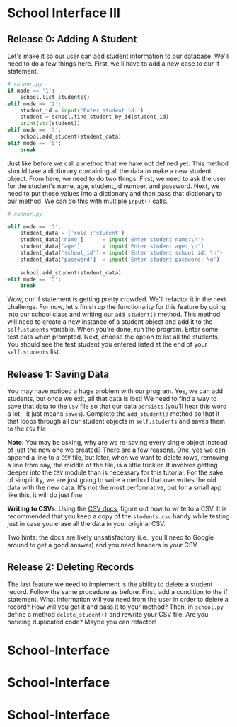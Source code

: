 # School Interface III

## Release 0: Adding A Student 

Let's make it so our user can add student information to our database. We'll need to do a few things here. First, we'll have to add a new case to our if statement. 

```Python
# runner.py
if mode == '1':
    school.list_students()
elif mode == '2':
    student_id = input('Enter student id:')
    student = school.find_student_by_id(student_id)
    print(str(student))
elif mode == '3':  
    school.add_student(student_data)
elif mode == '5':
    break  
```

Just like before we call a method that we have not defined yet. This method should take a dictionary containing all the data to make a new student object. From here, we need to do two things. First, we need to ask the user for the student's name, age, student_id number, and password. Next, we need to put those values into a dictionary and then pass that dictionary to our method. We can do this with multiple `input()` calls. 

```Python
# runner.py

elif mode == '3':
    student_data = {'role':'student'}
    student_data['name']      = input('Enter student name:\n')
    student_data['age']       = input('Enter student age: \n')
    student_data['school_id'] = input('Enter student school id: \n')
    student_data['password']  = input('Enter student password: \n')
  
    school.add_student(student_data)
elif mode == '5':
    break
```
Wow, our if statement is getting pretty crowded. We'll refactor it in the next challenge. For now, let's finish up the functionality for this feature by going into our school class and writing our `add_student()` method. This method will need to create a new instance of a student object and add it to the `self.students` variable. When you're done, run the program. Enter some test data when prompted. Next, choose the option to list all the students. You should see the test student you entered listed at the end of your `self.students` list.

## Release 1: Saving Data 

You may have noticed a huge problem with our program. Yes, we can add students, but once we exit, all that data is lost! We need to find a way to save that data to the `CSV` file so that our data `persists` (you'll hear this word a lot - it just means `saves`). Complete the `add_student()` method so that it that loops through all our student objects in `self.students` and saves them to the `CSV` file.

**Note:** You may be asking, why are we re-saving every single object instead of just the new one we created? There are a few reasons. One, yes we can append a line to a `CSV` file, but later, when we want to delete rows, removing a line from say, the middle of the file, is a little trickier. It involves getting deeper into the `CSV` module than is necessary for this tutorial. For the sake of simplicity, we are just going to write a method that overwrites the old data with the new data. It's not the most performative, but for a small app like this, it will do just fine.

**Writing to CSVs**:
Using the [CSV docs](https://docs.python.org/3/library/csv.html), figure out how to write to a CSV. It is recommended that you keep a copy of the `students.csv` handy while testing just in case you erase all the data in your original CSV.

Two hints: the docs are likely unsatisfactory (i.e., you'll need to Google around to get a good answer) and you need headers in your CSV.

## Release 2: Deleting Records  

The last feature we need to implement is the ability to delete a student record. Follow the same procedure as before. First, add a condition to the if statement. What information will you need from the user in order to delete a record? How will you get it and pass it to your method? Then, in `school.py` define a method `delete_student()` and rewrite your CSV file. Are you noticing duplicated code? Maybe you can refactor!
# School-Interface
# School-Interface
# School-Interface
